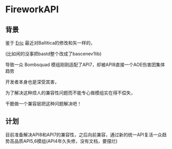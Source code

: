 # FireworkAPI

## 背景

鉴于 [Eric](https://github.com/efroemling/) 最近对Ballitica的修改和矢一样的，

(比如闲的没事把bastd整个改成了bascenev1lib)

导致一众 Bombsquad 模组刚刚适配了API7，却被API8直接一个AOE伤害团集体趋势

开发者本身也是深受其害，

为了解决这种烦人的兼容性问题而不能专心做模组实在得不偿失，

干脆做一个兼容层把这种问题解决吧！

## 计划

目前准备解决API8和API7的兼容性，之后向前兼容，通过新的统一API复活一众趋势高品质API5,6模组(API4年久失修，没有文档，要摆烂)
